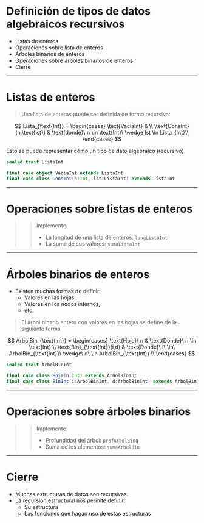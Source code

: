 # Definición de tipos de datos algebraicos recursivos

* Listas de enteros
* Operaciones sobre lista de enteros
* Árboles binarios de enteros
* Operaciones sobre árboles binarios de enteros
* Cierre

---

# Listas de enteros

> Una lista de enteros puede ser definida de forma recursiva:

$$
Lista_{\text{Int}} = \begin{cases}
\text{VaciaInt} & \\
\text{ConsInt}(n,\text{lst}) & \text{donde}\ n \in \text{Int}\ \wedge lst \in Lista_{Int}\\
\end{cases}
$$

Esto se puede representar cómo un tipo de dato algebraico (recursivo)

```scala
sealed trait ListaInt

final case object VaciaInt extends ListaInt
final case class ConsInt(n:Int, lst:ListaInt) extends ListaInt
```

---

# Operaciones sobre listas de enteros

> > Implemente
> > 
> > * La longitud de una lista de enteros: `longListaInt`
> > * La suma de sus valores: `sumaListaInt`

---

# Árboles binarios de enteros

* Existen muchas formas de definir:
  * Valores en las hojas,
  * Valores en los nodos internos,
  * etc.

> El árbol binario entero con valores en las hojas se define de la siguiente forma

$$
ArbolBin_{\text{Int}} = \begin{cases}
\text{Hoja}\ n & \text{Donde}\ n \in \text{Int} \\
\text{Bin}_{\text{Int}}(i,d) & \text{Donde}\ i\ \in\ ArbolBin_{\text{Int}}\ \wedge\ d\ \in ArbolBin_{\text{Int}} \\
\end{cases}
$$

```scala
sealed trait ArbolBinInt

final case class Hoja(n:Int) extends ArbolBinInt
final case class BinInt(i:ArbolBinInt, d:ArbolBinInt) extends ArbolBinInt
```

---

# Operaciones sobre árboles binarios

> > Implemente:
> > 
> > * Profundidad del árbol: `profArbolBinq`
> > * Suma de los elementos: `sumaArbolBin`

---

# Cierre

* Muchas estructuras de datos son recursivas.
* La recursión estructural nos permite definir:
  * Su estructura
  * Las funciones que hagan uso de estas estructuras
